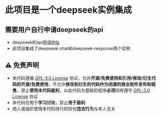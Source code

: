 # 此项目是一个deepseek实例集成
## 需要用户自行申请deepseek的api
- deepseek的api[申请地址](https://platform.deepseek.com)
- 此项目集成了deepseek-chat和deepseek-response两个实例


## :warning: 免责声明
- 本代码遵循 [GPL-3.0 License](https://github.com/SJYssr/deepseek_GUI/blob/main/LICENSE) 协议，允许**开源/免费使用和引用/修改/衍生代码的开源/免费使用**，不允许**修改和衍生的代码作为闭源的商业软件发布和销售**，禁止**使用本代码盈利**，以此代码为基础的程序**必须**同样遵守 [GPL-3.0 License](https://github.com/SJYssr/deepseek_GUI/blob/main/LICENSE) 协议
- 本代码仅用于**学习讨论**，禁止**用于盈利**
- 他人或组织使用本代码进行的任何**违法行为**与本人无关